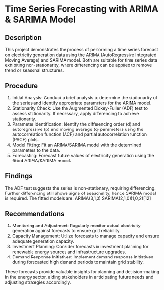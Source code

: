 # Time Series Forecasting with ARIMA & SARIMA Model
## Description
This project demonstrates the process of performing a time series forecast on electricity generation data using the ARIMA (AutoRegressive Integrated Moving Average) and SARIMA model. Both are suitable for time series data exhibiting non-stationarity, where differencing can be applied to remove trend or seasonal structures.

## Procedure
1. Initial Analysis: Conduct a brief analysis to determine the stationarity of the series and identify appropriate parameters for the ARIMA model.
2. Stationarity Check: Use the Augmented Dickey-Fuller (ADF) test to assess stationarity. If necessary, apply differencing to achieve stationarity.
3. Parameter Identification: Identify the differencing order (d) and autoregressive (p) and moving average (q) parameters using the autocorrelation function (ACF) and partial autocorrelation function (PACF) plots.
4. Model Fitting: Fit an ARIMA/SARIMA model with the determined parameters to the data.
5. Forecasting: Forecast future values of electricity generation using the fitted ARIMA/SARIMA model.

## Findings
The ADF test suggests the series is non-stationary, requiring differencing.
Further differencing still shows signs of seasonality, hence SARIMA model is required.
The fitted models are:
ARIMA(3,1,3) 
SARIMA(2,1,0)(1,0,2)[12]  

## Recommendations
1. Monitoring and Adjustment: Regularly monitor actual electricity generation against forecasts to ensure grid reliability.
2. Capacity Management: Utilize forecasts to manage capacity and ensure adequate generation capacity.
3. Investment Planning: Consider forecasts in investment planning for renewable energy sources and infrastructure upgrades.
4. Demand Response Initiatives: Implement demand response initiatives during forecasted high demand periods to maintain grid stability.

These forecasts provide valuable insights for planning and decision-making in the energy sector, aiding stakeholders in anticipating future needs and adjusting strategies accordingly.
